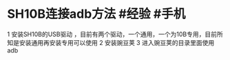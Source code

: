 # SH10B连接adb方法 #经验 #手机

1 安装SH10B的USB驱动 ，目前有两个驱动，一个通用，一个为10B专用，目前所知是安装通用再安装专用可以使用
2 安装豌豆荚
3 进入豌豆荚的目录里面使用adb